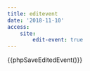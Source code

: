 ```yaml
---
title: editevent
date: '2018-11-10'
access:
    site:
        edit-event: true
---
```


{{phpSaveEditedEvent()}}